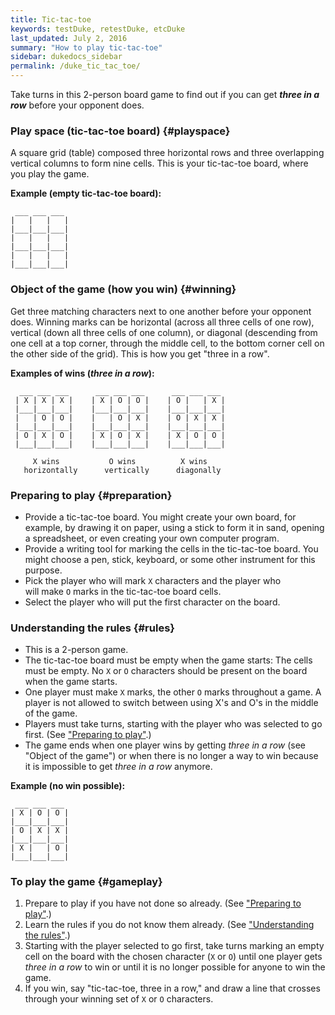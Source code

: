 ```yaml
---
title: Tic-tac-toe
keywords: testDuke, retestDuke, etcDuke
last_updated: July 2, 2016
summary: "How to play tic-tac-toe"
sidebar: dukedocs_sidebar
permalink: /duke_tic_tac_toe/
---
```


Take turns in this 2-person board game to find out 
if you can get **_three in a row_** before your opponent
does. 

### Play space (tic-tac-toe board) {#playspace}

A square grid (table) composed three horizontal rows and three 
overlapping vertical columns to form nine cells. This is 
your tic-tac-toe board, where you play the game.

**Example (empty tic-tac-toe board):**

     ___ ___ ___
    |   |   |   |          
    |___|___|___|
    |   |   |   |
    |___|___|___|
    |   |   |   |
    |___|___|___|      

### Object of the game (how you win) {#winning}

Get three matching characters next to one another before your opponent 
does. Winning marks can be horizontal (across all three cells of one 
row), vertical (down all three cells of one column), or diagonal 
(descending from one cell at a top corner, through the middle cell, 
to the bottom corner cell on the other side of the grid). This is how 
you get "three in a row". 

**Examples of wins (_three in a row_):**

      ___ ___ ___      ___ ___ ___      ___ ___ ___
     | X | X | X |    | X | O | O |    | O |   | X |
     |___|___|___|    |___|___|___|    |___|___|___|            
     |   | O | O |    |   | O | X |    | O | X | X |
     |___|___|___|    |___|___|___|    |___|___|___|       
     | O | X | O |    | X | O | X |    | X | O | O |
     |___|___|___|    |___|___|___|    |___|___|___|
     
         X wins           O wins          X wins
       horizontally      vertically      diagonally

### Preparing to play {#preparation} 

* Provide a tic-tac-toe board. You might create your own 
board, for example, by drawing it on paper, using a stick 
to form it in sand, opening a spreadsheet, or even 
creating your own computer program. 
* Provide a writing tool for marking the cells in the tic-tac-toe 
board. You might choose a pen, stick, keyboard, or some other 
instrument for this purpose.
* Pick the player who will mark `X` characters and the player who  
will make `O` marks in the tic-tac-toe board cells. 
* Select the player who will put the first character on the board. 

### Understanding the rules {#rules} 

* This is a 2-person game.
* The tic-tac-toe board must be empty when the game starts: The cells 
must be empty. No `X` or `O` characters should be present on the board
when the game starts.
* One player must make `X` marks, the other `O` marks throughout a game. 
A player is not allowed to switch between using X's and O's in the 
middle of the game.
* Players must take turns, starting with the player who was selected 
to go first. (See ["Preparing to play"](#preparation).)
* The game ends when one player wins by getting _three in a row_ (see 
"Object of the game") or when there is no longer a way to win 
because it is impossible to get _three in a row_ anymore.

**Example (no win possible):**

     ___ ___ ___
    | X | O | O |          
    |___|___|___|
    | O | X | X |
    |___|___|___|
    | X |   | O |
    |___|___|___|   

### To play the game {#gameplay}

1. Prepare to play if you have not done so already. 
(See ["Preparing to play"](#preparation).)
2. Learn the rules if you do not know them already. 
(See ["Understanding the rules"](#rules).)
3. Starting with the player selected to go first, take turns marking 
an empty cell on the board with the chosen character (`X` or `O`) 
until one player gets _three in a row_ to win or until it is no 
longer possible for anyone to win the game.
4. If you win, say "tic-tac-toe, three in a row," and draw a line that 
crosses through your winning set of `X` or `O` characters. 